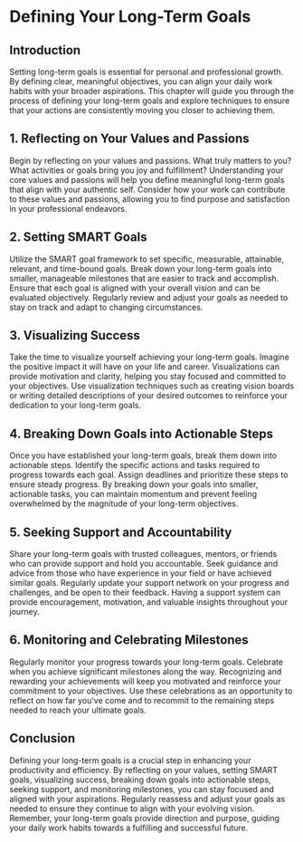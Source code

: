 # Defining Your Long-Term Goals

## Introduction

Setting long-term goals is essential for personal and professional growth. By defining clear, meaningful objectives, you can align your daily work habits with your broader aspirations. This chapter will guide you through the process of defining your long-term goals and explore techniques to ensure that your actions are consistently moving you closer to achieving them.

## 1\. Reflecting on Your Values and Passions

Begin by reflecting on your values and passions. What truly matters to you? What activities or goals bring you joy and fulfillment? Understanding your core values and passions will help you define meaningful long-term goals that align with your authentic self. Consider how your work can contribute to these values and passions, allowing you to find purpose and satisfaction in your professional endeavors.

## 2\. Setting SMART Goals

Utilize the SMART goal framework to set specific, measurable, attainable, relevant, and time-bound goals. Break down your long-term goals into smaller, manageable milestones that are easier to track and accomplish. Ensure that each goal is aligned with your overall vision and can be evaluated objectively. Regularly review and adjust your goals as needed to stay on track and adapt to changing circumstances.

## 3\. Visualizing Success

Take the time to visualize yourself achieving your long-term goals. Imagine the positive impact it will have on your life and career. Visualizations can provide motivation and clarity, helping you stay focused and committed to your objectives. Use visualization techniques such as creating vision boards or writing detailed descriptions of your desired outcomes to reinforce your dedication to your long-term goals.

## 4\. Breaking Down Goals into Actionable Steps

Once you have established your long-term goals, break them down into actionable steps. Identify the specific actions and tasks required to progress towards each goal. Assign deadlines and prioritize these steps to ensure steady progress. By breaking down your goals into smaller, actionable tasks, you can maintain momentum and prevent feeling overwhelmed by the magnitude of your long-term objectives.

## 5\. Seeking Support and Accountability

Share your long-term goals with trusted colleagues, mentors, or friends who can provide support and hold you accountable. Seek guidance and advice from those who have experience in your field or have achieved similar goals. Regularly update your support network on your progress and challenges, and be open to their feedback. Having a support system can provide encouragement, motivation, and valuable insights throughout your journey.

## 6\. Monitoring and Celebrating Milestones

Regularly monitor your progress towards your long-term goals. Celebrate when you achieve significant milestones along the way. Recognizing and rewarding your achievements will keep you motivated and reinforce your commitment to your objectives. Use these celebrations as an opportunity to reflect on how far you've come and to recommit to the remaining steps needed to reach your ultimate goals.

## Conclusion

Defining your long-term goals is a crucial step in enhancing your productivity and efficiency. By reflecting on your values, setting SMART goals, visualizing success, breaking down goals into actionable steps, seeking support, and monitoring milestones, you can stay focused and aligned with your aspirations. Regularly reassess and adjust your goals as needed to ensure they continue to align with your evolving vision. Remember, your long-term goals provide direction and purpose, guiding your daily work habits towards a fulfilling and successful future.
